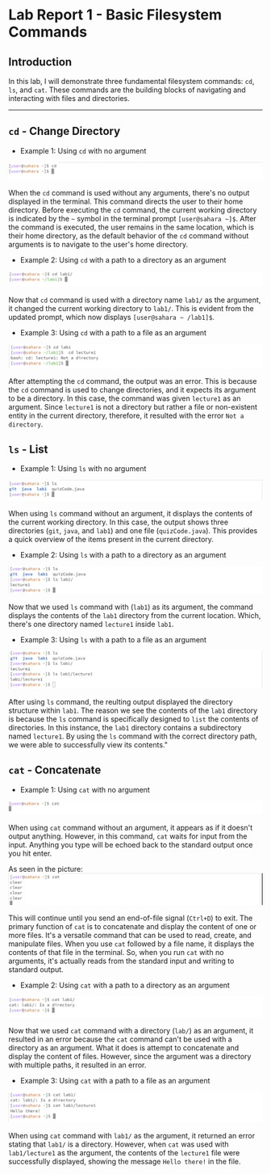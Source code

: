 # Lab Report 1 - Basic Filesystem Commands
## Introduction 

In this lab, I will demonstrate three fundamental filesystem commands: `cd`, `ls`, and `cat`. These commands are the building blocks of navigating and interacting with files and directories. 

---

## `cd` - Change Directory 

- Example 1: Using `cd` with no argument
  
![image](cd1-.png) 

When the `cd` command is used without any arguments, there's no output displayed in the terminal. This command directs the user to their home directory. Before executing the `cd` command, the current working directory is indicated by the `~` symbol in the terminal prompt `[user@sahara ~]$`. After the command is executed, the user remains in the same location, which is their home directory, as the default behavior of the `cd` command without arguments is to navigate to the user's home directory.

- Example 2: Using `cd` with a path to a directory as an argument

![image](cd2R.png) 

Now that `cd` command is used with a directory name `lab1/` as the argument, it changed the current working directory to `lab1/`. This is evident from the updated prompt, which now displays `[user@sahara ~ /lab1]$`. 

- Example 3: Using `cd` with a path to a file as an argument

![image](cd2.png) 

After attempting the `cd` command, the output was an error. This is because the `cd` command is used to change directories, and it expects its argument to be a directory. In this case, the command was given `lecture1` as an argument. Since `lecture1` is not a directory but rather a file or non-existent entity in the current directory, therefore,  it resulted with the error `Not a directory`.

## `ls` - List 

- Example 1: Using `ls` with no argument

![image](ls1R.png)

When using `ls` command without an argument, it displays the contents of the current working directory. In this case, the output shows three directories (`git`, `java`, and `lab1`) and one file (`quizCode.java`). This provides a quick overview of the items present in the current directory.

- Example 2: Using `ls` with a path to a directory as an argument

![image](ls2R.png)

Now that we used `ls` command with (`lab1`) as its argument, the command displays the contents of the `lab1` directory from the current location. Which, there's one directory named `lecture1` inside `lab1`.

- Example 3: Using `ls` with a path to a file as an argument

![image](ls3R.png)

After using `ls` command, the reulting output displayed the directory structure within `lab1`. The reason we see the contents of the `lab1` directory is because the `ls` command is specifically designed to `list` the contents of directories. In this instance, the `lab1` directory contains a subdirectory named `lecture1`. By using the `ls` command with the correct directory path, we were able to successfully view its contents."

## `cat` - Concatenate

- Example 1: Using `cat` with no argument

![image](cat1.png)

When using `cat` command without an argument, it appears as if it doesn't output anything. However, in this command, `cat` waits for input from the input. Anything you type will be echoed back to the standard output once you hit enter.

As seen in the picture:
![image](cat1R.png)

This will continue until you send an end-of-file signal (`Ctrl+D`) to exit. The primary function of `cat` is to concatenate and display the content of one or more files. It's a versatile command that can be used to read, create, and manipulate files. When you use `cat` followed by a file name, it displays the contents of that file in the terminal. So, when you run `cat` with no arguments, it's actually reads from the standard input and writing to standard output.

- Example 2: Using `cat` with a path to a directory as an argument

![image](cat2R.png)

Now that we used `cat` command with a directory (`lab/`) as an argument, it resulted in an error because the `cat` command can't be used with a directory as an argument. What it does is attempt to concatenate and display the content of files. However, since the argument was a directory with multiple paths, it resulted in an error. 

- Example 3: Using `cat` with a path to a file as an argument

![image](cat3R.png)

When using `cat` command with `lab1/` as the argument, it returned an error stating that `lab1/` is a directory. However, when `cat` was used with `lab1/lecture1` as the argument, the contents of the `lecture1` file were successfully displayed, showing the message `Hello there!` in the file. 
